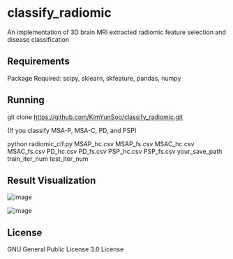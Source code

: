 # classify_radiomic
An implementation of 3D brain MRI extracted radiomic feature selection and disease classification

## Requirements
Package Required: scipy, sklearn, skfeature, pandas, numpy 

## Running
git clone https://github.com/KimYunSoo/classify_radiomic.git

(If you classify MSA-P, MSA-C, PD, and PSP)

python radiomic_clf.py MSAP_hc.csv MSAP_fs.csv MSAC_hc.csv MSAC_fs.csv PD_hc.csv PD_fs.csv PSP_hc.csv PSP_fs.csv your_save_path train_iter_num test_iter_num

## Result Visualization
![image](https://user-images.githubusercontent.com/45022470/153359259-28cff295-c955-42f8-88c5-79ea179fe21d.png)

![image](https://user-images.githubusercontent.com/45022470/153359381-cea01a75-07ec-4715-9f5b-4d404cef3882.png)




## License
GNU General Public License 3.0 License
